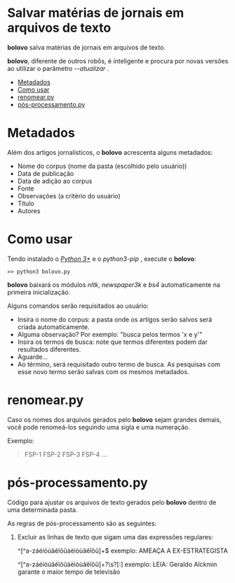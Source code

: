 # Salvar matérias de jornais em arquivos de texto

**bolovo** salva matérias de jornais em arquivos de texto.

**bolovo**, diferente de outros robôs, é inteligente e procura por novas versões ao utilizar o parâmetro *--atualizar* .

* [Metadados](#Metadados)
* [Como usar](#Como-usar)
* [renomear.py](#renomearpy)
* [pós-processamento.py](#pós-processamentopy)

# Metadados

Além dos artigos jornalísticos, o **bolovo** acrescenta alguns metadados:

* Nome do corpus (nome da pasta (escolhido pelo usuário))
* Data de publicação
* Data de adição ao corpus
* Fonte
* Observações (a critério do usuário)
* Título
* Autores

# Como usar

Tendo instalado o *[Python 3+](https://www.python.org/)* e o *python3-pip* , execute o **bolovo**:

	>> python3 bolovo.py

**bolovo** baixará os módulos *nltk*, *newspaper3k* e *bs4* automaticamente na primeira inicialização.

Alguns comandos serão requisitados ao usuário:

* Insira o nome do corpus: a pasta onde os artigos serão salvos será criada automaticamente.
* Alguma observação? Por exemplo: "busca pelos termos 'x e y'"
* Insira os termos de busca: note que termos diferentes podem dar resultados diferentes.
* Aguarde...
* Ao término, será requisitado outro termo de busca. As pesquisas com esse novo termo serão salvas com os mesmos metadados.

# renomear.py

Caso os nomes dos arquivos gerados pelo **bolovo** sejam grandes demais, você pode renomeá-los seguindo uma sigla e uma numeração.

Exemplo:

>FSP-1
>FSP-2
>FSP-3
>FSP-4
>...

# pós-processamento.py

Código para ajustar os arquivos de texto gerados pelo **bolovo** dentro de uma determinada pasta.

As regras de pós-processamento são as seguintes:

1) Excluir as linhas de texto que sigam uma das expressões regulares:

    ^[^a-záéíóúãẽĩõũàèìòùâêîôû]+$
    exemplo: AMEAÇA A EX-ESTRATEGISTA

    ^[^a-záéíóúãẽĩõũàèìòùâêîôû]+?\s?[:]
    exemplo: LEIA: Geraldo Alckmin garante o maior tempo de televisão
